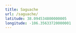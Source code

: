 ```yaml
---
title: Saguache
url: /saguache/
latitude: 38.094534800000005
longitude: -106.35633720000001
---
```

